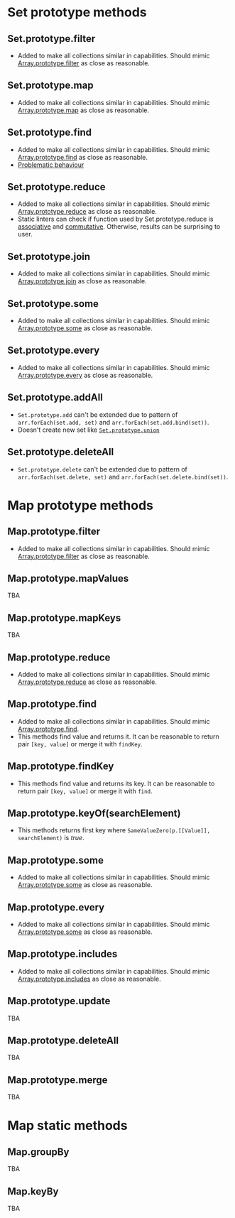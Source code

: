# Set prototype methods

## Set.prototype.filter

* Added to make all collections similar in capabilities. Should mimic [Array.prototype.filter](https://tc39.github.io/ecma262/#sec-array.prototype.filter) as close as reasonable.

## Set.prototype.map

* Added to make all collections similar in capabilities. Should mimic [Array.prototype.map](https://tc39.github.io/ecma262/#sec-array.prototype.map) as close as reasonable.


## Set.prototype.find

* Added to make all collections similar in capabilities. Should mimic [Array.prototype.find](https://tc39.github.io/ecma262/#sec-array.prototype.find) as close as reasonable.
* [Problematic behaviour](https://github.com/tc39/proposal-collection-methods/issues/6)

## Set.prototype.reduce

* Added to make all collections similar in capabilities. Should mimic [Array.prototype.reduce](https://tc39.github.io/ecma262/#sec-array.prototype.reduce) as close as reasonable.
* Static linters can check if function used by Set.prototype.reduce is [associative](https://en.wikipedia.org/wiki/Associative_property) and [commutative](https://en.wikipedia.org/wiki/Commutative_property). Otherwise, results can be surprising to user.

## Set.prototype.join

* Added to make all collections similar in capabilities. Should mimic [Array.prototype.join](https://tc39.github.io/ecma262/#sec-array.prototype.join) as close as reasonable.

## Set.prototype.some

* Added to make all collections similar in capabilities. Should mimic [Array.prototype.some](https://tc39.github.io/ecma262/#sec-array.prototype.some) as close as reasonable.


## Set.prototype.every

* Added to make all collections similar in capabilities. Should mimic [Array.prototype.every](https://tc39.github.io/ecma262/#sec-array.prototype.every) as close as reasonable.


## Set.prototype.addAll

* `Set.prototype.add` can't be extended due to pattern of `arr.forEach(set.add, set)` and `arr.forEach(set.add.bind(set))`.
* Doesn't create new set like [`Set.prototype.union`](https://tc39.github.io/proposal-set-methods/#Set.prototype.union)


## Set.prototype.deleteAll

* `Set.prototype.delete` can't be extended due to pattern of `arr.forEach(set.delete, set)` and `arr.forEach(set.delete.bind(set))`.



# Map prototype methods

## Map.prototype.filter

* Added to make all collections similar in capabilities. Should mimic [Array.prototype.filter](https://tc39.github.io/ecma262/#sec-array.prototype.filter) as close as reasonable.


## Map.prototype.mapValues

TBA


## Map.prototype.mapKeys

TBA


## Map.prototype.reduce

* Added to make all collections similar in capabilities. Should mimic [Array.prototype.reduce](https://tc39.github.io/ecma262/#sec-array.prototype.reduce) as close as reasonable.


## Map.prototype.find

* Added to make all collections similar in capabilities. Should mimic [Array.prototype.find](https://tc39.github.io/ecma262/#sec-array.prototype.find).
* This methods find value and returns it. It can be reasonable to return pair `[key, value]` or merge it with `findKey`.

## Map.prototype.findKey
* This methods find value and returns its key. It can be reasonable to return pair `[key, value]` or merge it with `find`.

## Map.prototype.keyOf(searchElement)

* This methods returns first key where `SameValueZero(p.[[Value]], searchElement)` is *true*.

## Map.prototype.some

* Added to make all collections similar in capabilities. Should mimic [Array.prototype.some](https://tc39.github.io/ecma262/#sec-array.prototype.some) as close as reasonable.


## Map.prototype.every

* Added to make all collections similar in capabilities. Should mimic [Array.prototype.some](https://tc39.github.io/ecma262/#sec-array.prototype.some) as close as reasonable.

## Map.prototype.includes

* Added to make all collections similar in capabilities. Should mimic [Array.prototype.includes](https://tc39.github.io/ecma262/#sec-array.prototype.includes) as close as reasonable.


## Map.prototype.update

TBA


## Map.prototype.deleteAll

TBA


## Map.prototype.merge

TBA


# Map static methods

## Map.groupBy

TBA

## Map.keyBy

TBA

